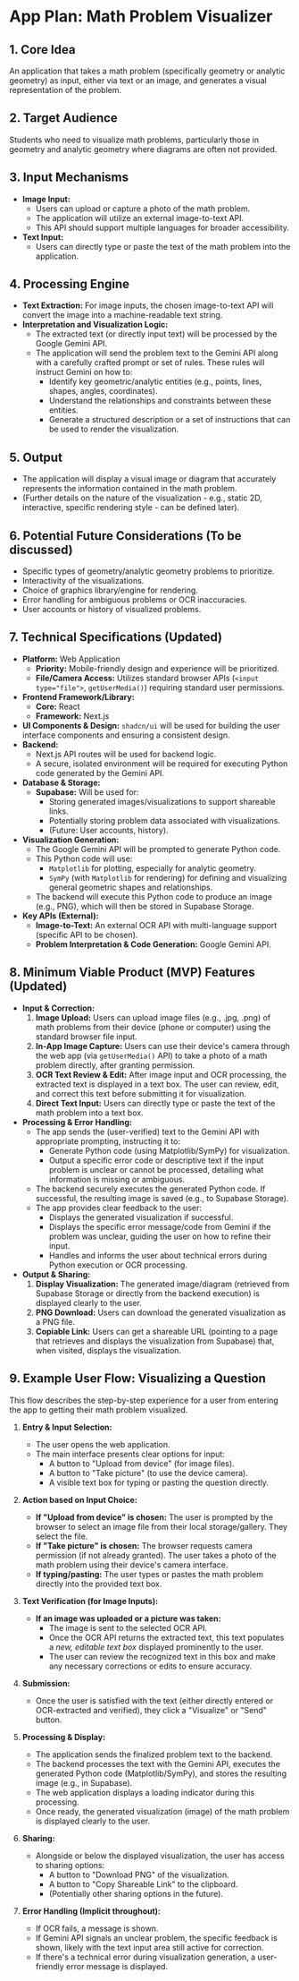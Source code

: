 # App Plan: Math Problem Visualizer

## 1. Core Idea
An application that takes a math problem (specifically geometry or analytic geometry) as input, either via text or an image, and generates a visual representation of the problem.

## 2. Target Audience
Students who need to visualize math problems, particularly those in geometry and analytic geometry where diagrams are often not provided.

## 3. Input Mechanisms
*   **Image Input:**
    *   Users can upload or capture a photo of the math problem.
    *   The application will utilize an external image-to-text API.
    *   This API should support multiple languages for broader accessibility.
*   **Text Input:**
    *   Users can directly type or paste the text of the math problem into the application.

## 4. Processing Engine
*   **Text Extraction:** For image inputs, the chosen image-to-text API will convert the image into a machine-readable text string.
*   **Interpretation and Visualization Logic:**
    *   The extracted text (or directly input text) will be processed by the Google Gemini API.
    *   The application will send the problem text to the Gemini API along with a carefully crafted prompt or set of rules. These rules will instruct Gemini on how to:
        *   Identify key geometric/analytic entities (e.g., points, lines, shapes, angles, coordinates).
        *   Understand the relationships and constraints between these entities.
        *   Generate a structured description or a set of instructions that can be used to render the visualization.

## 5. Output
*   The application will display a visual image or diagram that accurately represents the information contained in the math problem.
*   (Further details on the nature of the visualization - e.g., static 2D, interactive, specific rendering style - can be defined later).

## 6. Potential Future Considerations (To be discussed)
*   Specific types of geometry/analytic geometry problems to prioritize.
*   Interactivity of the visualizations.
*   Choice of graphics library/engine for rendering.
*   Error handling for ambiguous problems or OCR inaccuracies.
*   User accounts or history of visualized problems.

## 7. Technical Specifications (Updated)

*   **Platform:** Web Application
    *   **Priority:** Mobile-friendly design and experience will be prioritized.
    *   **File/Camera Access:** Utilizes standard browser APIs (`<input type="file">`, `getUserMedia()`) requiring standard user permissions.
*   **Frontend Framework/Library:**
    *   **Core:** React
    *   **Framework:** Next.js
*   **UI Components & Design:** `shadcn/ui` will be used for building the user interface components and ensuring a consistent design.
*   **Backend:**
    *   Next.js API routes will be used for backend logic.
    *   A secure, isolated environment will be required for executing Python code generated by the Gemini API.
*   **Database & Storage:**
    *   **Supabase:** Will be used for:
        *   Storing generated images/visualizations to support shareable links.
        *   Potentially storing problem data associated with visualizations.
        *   (Future: User accounts, history).
*   **Visualization Generation:**
    *   The Google Gemini API will be prompted to generate Python code.
    *   This Python code will use:
        *   `Matplotlib` for plotting, especially for analytic geometry.
        *   `SymPy` (with `Matplotlib` for rendering) for defining and visualizing general geometric shapes and relationships.
    *   The backend will execute this Python code to produce an image (e.g., PNG), which will then be stored in Supabase Storage.
*   **Key APIs (External):**
    *   **Image-to-Text:** An external OCR API with multi-language support (specific API to be chosen).
    *   **Problem Interpretation & Code Generation:** Google Gemini API.

## 8. Minimum Viable Product (MVP) Features (Updated)

*   **Input & Correction:**
    1.  **Image Upload:** Users can upload image files (e.g., .jpg, .png) of math problems from their device (phone or computer) using the standard browser file input.
    2.  **In-App Image Capture:** Users can use their device's camera through the web app (via `getUserMedia()` API) to take a photo of a math problem directly, after granting permission.
    3.  **OCR Text Review & Edit:** After image input and OCR processing, the extracted text is displayed in a text box. The user can review, edit, and correct this text before submitting it for visualization.
    4.  **Direct Text Input:** Users can directly type or paste the text of the math problem into a text box.
*   **Processing & Error Handling:**
    *   The app sends the (user-verified) text to the Gemini API with appropriate prompting, instructing it to:
        *   Generate Python code (using Matplotlib/SymPy) for visualization.
        *   Output a specific error code or descriptive text if the input problem is unclear or cannot be processed, detailing what information is missing or ambiguous.
    *   The backend securely executes the generated Python code. If successful, the resulting image is saved (e.g., to Supabase Storage).
    *   The app provides clear feedback to the user:
        *   Displays the generated visualization if successful.
        *   Displays the specific error message/code from Gemini if the problem was unclear, guiding the user on how to refine their input.
        *   Handles and informs the user about technical errors during Python execution or OCR processing.
*   **Output & Sharing:**
    1.  **Display Visualization:** The generated image/diagram (retrieved from Supabase Storage or directly from the backend execution) is displayed clearly to the user.
    2.  **PNG Download:** Users can download the generated visualization as a PNG file.
    3.  **Copiable Link:** Users can get a shareable URL (pointing to a page that retrieves and displays the visualization from Supabase) that, when visited, displays the visualization.

## 9. Example User Flow: Visualizing a Question

This flow describes the step-by-step experience for a user from entering the app to getting their math problem visualized.

1.  **Entry & Input Selection:**
    *   The user opens the web application.
    *   The main interface presents clear options for input:
        *   A button to "Upload from device" (for image files).
        *   A button to "Take picture" (to use the device camera).
        *   A visible text box for typing or pasting the question directly.

2.  **Action based on Input Choice:**
    *   **If "Upload from device" is chosen:** The user is prompted by the browser to select an image file from their local storage/gallery. They select the file.
    *   **If "Take picture" is chosen:** The browser requests camera permission (if not already granted). The user takes a photo of the math problem using their device's camera interface.
    *   **If typing/pasting:** The user types or pastes the math problem directly into the provided text box.

3.  **Text Verification (for Image Inputs):**
    *   **If an image was uploaded or a picture was taken:**
        *   The image is sent to the selected OCR API.
        *   Once the OCR API returns the extracted text, this text populates a *new, editable text box* displayed prominently to the user.
        *   The user can review the recognized text in this box and make any necessary corrections or edits to ensure accuracy.

4.  **Submission:**
    *   Once the user is satisfied with the text (either directly entered or OCR-extracted and verified), they click a "Visualize" or "Send" button.

5.  **Processing & Display:**
    *   The application sends the finalized problem text to the backend.
    *   The backend processes the text with the Gemini API, executes the generated Python code (Matplotlib/SymPy), and stores the resulting image (e.g., in Supabase).
    *   The web application displays a loading indicator during this processing.
    *   Once ready, the generated visualization (image) of the math problem is displayed clearly to the user.

6.  **Sharing:**
    *   Alongside or below the displayed visualization, the user has access to sharing options:
        *   A button to "Download PNG" of the visualization.
        *   A button to "Copy Shareable Link" to the clipboard.
        *   (Potentially other sharing options in the future).

7.  **Error Handling (Implicit throughout):**
    *   If OCR fails, a message is shown.
    *   If Gemini API signals an unclear problem, the specific feedback is shown, likely with the text input area still active for correction.
    *   If there's a technical error during visualization generation, a user-friendly error message is displayed.
